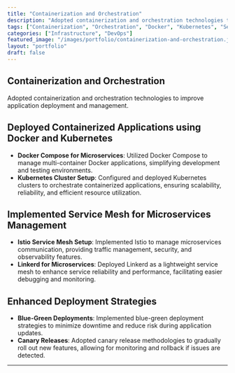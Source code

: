 ```yaml
---
title: "Containerization and Orchestration"
description: "Adopted containerization and orchestration technologies to improve application deployment and management."
tags: ["Containerization", "Orchestration", "Docker", "Kubernetes", "Service Mesh"]
categories: ["Infrastructure", "DevOps"]
featured_image: "/images/portfolio/containerization-and-orchestration.jpg"
layout: "portfolio"
draft: false
---
```


## Containerization and Orchestration

Adopted containerization and orchestration technologies to improve application deployment and management.

## Deployed Containerized Applications using Docker and Kubernetes

- **Docker Compose for Microservices**: Utilized Docker Compose to manage multi-container Docker applications, simplifying development and testing environments.
- **Kubernetes Cluster Setup**: Configured and deployed Kubernetes clusters to orchestrate containerized applications, ensuring scalability, reliability, and efficient resource utilization.

## Implemented Service Mesh for Microservices Management

- **Istio Service Mesh Setup**: Implemented Istio to manage microservices communication, providing traffic management, security, and observability features.
- **Linkerd for Microservices**: Deployed Linkerd as a lightweight service mesh to enhance service reliability and performance, facilitating easier debugging and monitoring.

## Enhanced Deployment Strategies

- **Blue-Green Deployments**: Implemented blue-green deployment strategies to minimize downtime and reduce risk during application updates.
- **Canary Releases**: Adopted canary release methodologies to gradually roll out new features, allowing for monitoring and rollback if issues are detected.

---
